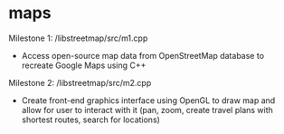 # maps

Milestone 1: /libstreetmap/src/m1.cpp
- Access open-source map data from OpenStreetMap database to recreate Google Maps using C++

Milestone 2: /libstreetmap/src/m2.cpp
- Create front-end graphics interface using OpenGL to draw map and allow for user to interact with it (pan, zoom, create travel plans with shortest routes, search for locations)
